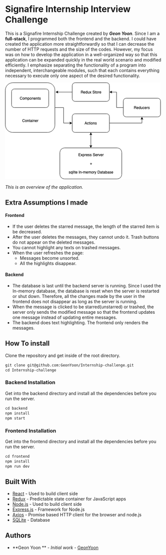 #  Signafire Internship Interview Challenge

This is a Signafire Internship Challenge created by ***Geon Yoon***. Since I am a **full-stack**, I programmed both the frontend and the backend.  I could have created the application more straightforwardly so that I can decrease the number of HTTP requests and the size of the codes. However, my focus was on how to develop the application in a well-organized way so that this application can be expanded quickly in the real world scenario and modified efficiently. I emphasize separating the functionality of a program into independent, interchangeable modules, such that each contains everything necessary to execute only one aspect of the desired functionality.

![](./map.png)

*This is an overview of the application.*

## Extra Assumptions I made

#### Frontend
- If the user deletes the starred message, the length of the starred item is be decreased. 
- After the user deletes the messages, they cannot undo it. Trash buttons do not appear on the deleted messages.
- You cannot highlight any texts on trashed messages.
- When the user refreshes the page:
    - Messages become unsorted.
    - All the highlights disappear.

#### Backend

- The database is last until the backend server is running. Since I used the In-memory database, the database is reset when the server is restarted or shut down. Therefore, all the changes made by the user in the frontend does not disappear as long as the server is running.
- When the message is clicked to be starred(unstarred) or trashed, the server only sends the modified message so that the frontend updates one message instead of updating entire messages.
- The backend does text highlighting. The frontend only renders the messages. 

## How To install
Clone the repository and get inside of the root directory.
```
git clone git@github.com:GeonYoon/Internship-challenge.git
cd Internship-challenge
```

### Backend Installation 
Get into the backend directory and install all the dependencies before you run the server.
```
cd backend
npm install
npm start
```

### Frontend Installation
Get into the frontend directory and install all the dependencies before you run the server.
```
cd frontend
npm install
npm run dev
```


## Built With
* [React](https://reactjs.org/) - Used to build client side
* [Redux](http://redux.js.org/docs/basics/UsageWithReact.html) - Predictable state container for JavaScript apps
* [Node.js](https://nodejs.org/en/) - Used to build client side 
* [Express.js](http://expressjs.com/) - Framework for Node.js
* [Axios](https://github.com/axios/axios) - Promise based HTTP client for the browser and node.js
* [SQLite](https://www.sqlite.org/index.html) - Database



## Authors
* **Geon Yoon ** - *Initial work* - [GeonYoon](https://github.com/GeonYoon)

